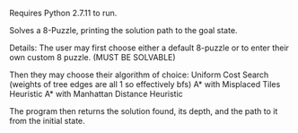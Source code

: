 Requires Python 2.7.11 to run.

Solves a 8-Puzzle, printing the solution path to the goal state.

Details:
The user may first choose either a default 8-puzzle or to enter their own custom 8 puzzle. (MUST BE SOLVABLE)

Then they may choose their algorithm of choice:
Uniform Cost Search (weights of tree edges are all 1 so effectively bfs)
A* with Misplaced Tiles Heuristic
A* with Manhattan Distance Heuristic

The program then returns the solution found, its depth, and the path to it from the initial state.